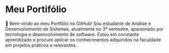# Meu Portifólio 
 👋 Bem-vindo ao meu Portfólio no GitHub! Sou estudante de Análise e Desenvolvimento de Sistemas, atualmente no 3º semestre, apaixonado por tecnologia e desenvolvimento de software.
     Estou em constante aprendizado e procuro aplicar os conhecimentos adquiridos na faculdade em projetos práticos e relevantes.
